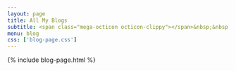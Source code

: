 ```yaml
---
layout: page
title: All My Blogs
subtitle: <span class="mega-octicon octicon-clippy"></span>&nbsp;&nbsp; 记录自己的足迹
menu: blog
css: ['blog-page.css']
---
```

{% include blog-page.html %}
